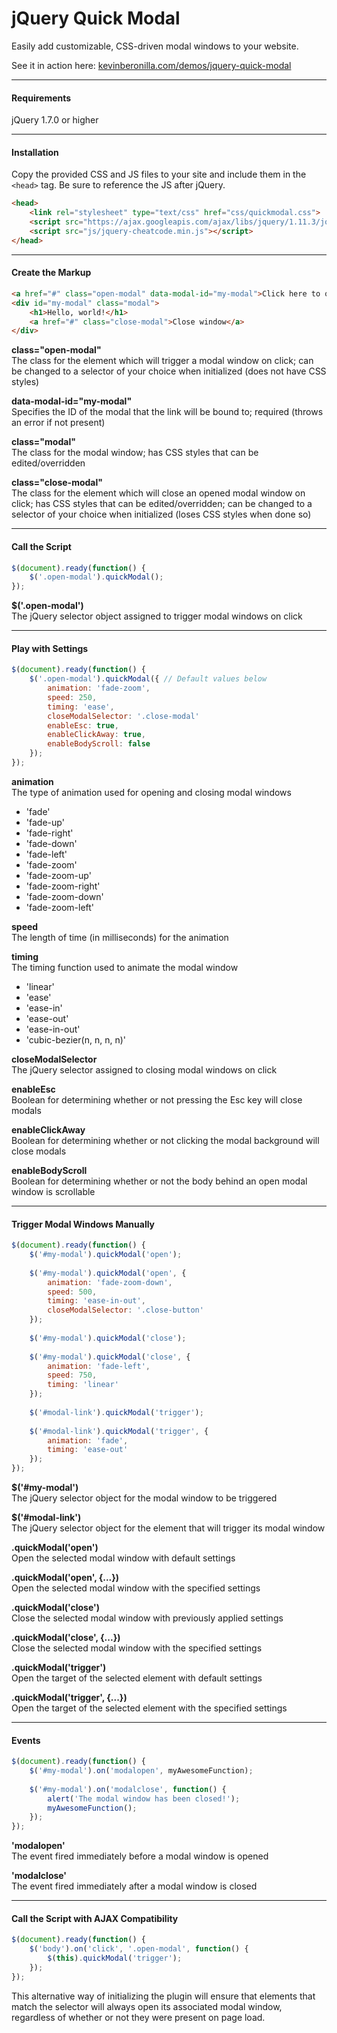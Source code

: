 # jQuery Quick Modal
Easily add customizable, CSS-driven modal windows to your website.

See it in action here: <a href="http://kevinberonilla.com/demos/jquery-quick-modal/">kevinberonilla.com/demos/jquery-quick-modal</a>

---

#### Requirements
jQuery 1.7.0 or higher

---

#### Installation
Copy the provided CSS and JS files to your site and include them in the `<head>` tag. Be sure to reference the JS after jQuery.
```html
<head>
    <link rel="stylesheet" type="text/css" href="css/quickmodal.css">
    <script src="https://ajax.googleapis.com/ajax/libs/jquery/1.11.3/jquery.min.js"></script>
    <script src="js/jquery-cheatcode.min.js"></script>
</head>
```

---

#### Create the Markup
```html
<a href="#" class="open-modal" data-modal-id="my-modal">Click here to open a modal window</a>
<div id="my-modal" class="modal">
    <h1>Hello, world!</h1>
    <a href="#" class="close-modal">Close window</a>
</div>
```
**class="open-modal"**  
The class for the element which will trigger a modal window on click; can be changed to a selector of your choice when initialized (does not have CSS styles)

**data-modal-id="my-modal"**  
Specifies the ID of the modal that the link will be bound to; required (throws an error if not present)

**class="modal"**   
The class for the modal window; has CSS styles that can be edited/overridden 

**class="close-modal"**   
The class for the element which will close an opened modal window on click; has CSS styles that can be edited/overridden; can be changed to a selector of your choice when initialized (loses CSS styles when done so)

---

#### Call the Script
```javascript
$(document).ready(function() {
    $('.open-modal').quickModal();
});
```
**$('.open-modal')**  
The jQuery selector object assigned to trigger modal windows on click

---

#### Play with Settings
```javascript
$(document).ready(function() {
    $('.open-modal').quickModal({ // Default values below
        animation: 'fade-zoom',
        speed: 250,
        timing: 'ease',
        closeModalSelector: '.close-modal'
        enableEsc: true,
        enableClickAway: true,
        enableBodyScroll: false
    });
});
```
**animation**  
The type of animation used for opening and closing modal windows
* 'fade'
* 'fade-up'
* 'fade-right'
* 'fade-down'
* 'fade-left'
* 'fade-zoom'
* 'fade-zoom-up'
* 'fade-zoom-right'
* 'fade-zoom-down'
* 'fade-zoom-left'

**speed**  
The length of time (in milliseconds) for the animation

**timing**   
The timing function used to animate the modal window
* 'linear'
* 'ease'
* 'ease-in'
* 'ease-out'
* 'ease-in-out'
* 'cubic-bezier(n, n, n, n)'

**closeModalSelector**   
The jQuery selector assigned to closing modal windows on click

**enableEsc**   
Boolean for determining whether or not pressing the Esc key will close modals

**enableClickAway**   
Boolean for determining whether or not clicking the modal background will close modals

**enableBodyScroll**   
Boolean for determining whether or not the body behind an open modal window is scrollable

---

#### Trigger Modal Windows Manually
```javascript
$(document).ready(function() {
    $('#my-modal').quickModal('open');
    
    $('#my-modal').quickModal('open', {
        animation: 'fade-zoom-down',
        speed: 500,
        timing: 'ease-in-out',
        closeModalSelector: '.close-button'
    });
    
    $('#my-modal').quickModal('close');
    
    $('#my-modal').quickModal('close', {
        animation: 'fade-left',
        speed: 750,
        timing: 'linear'
    });
    
    $('#modal-link').quickModal('trigger');
    
    $('#modal-link').quickModal('trigger', {
        animation: 'fade',
        timing: 'ease-out'
    });
});
```
**$('#my-modal')**  
The jQuery selector object for the modal window to be triggered

**$('#modal-link')**  
The jQuery selector object for the element that will trigger its modal window

**.quickModal('open')**  
Open the selected modal window with default settings

**.quickModal('open', {...})**  
Open the selected modal window with the specified settings

**.quickModal('close')**  
Close the selected modal window with previously applied settings

**.quickModal('close', {...})**  
Close the selected modal window with the specified settings

**.quickModal('trigger')**  
Open the target of the selected element with default settings

**.quickModal('trigger', {...})**  
Open the target of the selected element with the specified settings

---

#### Events
```javascript
$(document).ready(function() {
    $('#my-modal').on('modalopen', myAwesomeFunction);
    
    $('#my-modal').on('modalclose', function() {
        alert('The modal window has been closed!');
        myAwesomeFunction();
    });
});
```
**'modalopen'**  
The event fired immediately before a modal window is opened

**'modalclose'**  
The event fired immediately after a modal window is closed

---

#### Call the Script with AJAX Compatibility
```javascript
$(document).ready(function() {
    $('body').on('click', '.open-modal', function() {
        $(this).quickModal('trigger');
    });
});
```
This alternative way of initializing the plugin will ensure that elements that match the selector will always open its associated modal window, regardless of whether or not they were present on page load.